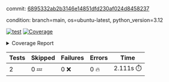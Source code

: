commit: [6895332ab2b3146e14851dfd230af024d8458237](https://github.com/rcmdnk/boto3-session/tree/6895332ab2b3146e14851dfd230af024d8458237)

condition: branch=main, os=ubuntu-latest, python_version=3.12

[![test](https://github.com/rcmdnk/boto3-session/actions/workflows/test.yml/badge.svg)](https://github.com/rcmdnk/boto3-session/actions/runs/17420748087)
<a href="https://github.com/rcmdnk/boto3-session/blob/6895332ab2b3146e14851dfd230af024d8458237/README.md"><img alt="Coverage" src="https://img.shields.io/badge/Coverage-49%25-orange.svg" /></a><details><summary>Coverage Report </summary><table><tr><th>File</th><th>Stmts</th><th>Miss</th><th>Cover</th><th>Missing</th></tr><tbody><tr><td colspan="5"><b>src/boto3_session</b></td></tr><tr><td>&nbsp; &nbsp;<a href="https://github.com/rcmdnk/boto3-session/blob/6895332ab2b3146e14851dfd230af024d8458237/src/boto3_session/__init__.py">\_\_init\_\_.py</a></td><td>8</td><td>2</td><td>75%</td><td><a href="https://github.com/rcmdnk/boto3-session/blob/6895332ab2b3146e14851dfd230af024d8458237/src/boto3_session/__init__.py#L11-L12">11&ndash;12</a></td></tr><tr><td>&nbsp; &nbsp;<a href="https://github.com/rcmdnk/boto3-session/blob/6895332ab2b3146e14851dfd230af024d8458237/src/boto3_session/session.py">session.py</a></td><td>55</td><td>31</td><td>44%</td><td><a href="https://github.com/rcmdnk/boto3-session/blob/6895332ab2b3146e14851dfd230af024d8458237/src/boto3_session/session.py#L60">60</a>, <a href="https://github.com/rcmdnk/boto3-session/blob/6895332ab2b3146e14851dfd230af024d8458237/src/boto3_session/session.py#L68-L70">68&ndash;70</a>, <a href="https://github.com/rcmdnk/boto3-session/blob/6895332ab2b3146e14851dfd230af024d8458237/src/boto3_session/session.py#L73-L97">73&ndash;97</a>, <a href="https://github.com/rcmdnk/boto3-session/blob/6895332ab2b3146e14851dfd230af024d8458237/src/boto3_session/session.py#L100-L122">100&ndash;122</a>, <a href="https://github.com/rcmdnk/boto3-session/blob/6895332ab2b3146e14851dfd230af024d8458237/src/boto3_session/session.py#L125-L129">125&ndash;129</a>, <a href="https://github.com/rcmdnk/boto3-session/blob/6895332ab2b3146e14851dfd230af024d8458237/src/boto3_session/session.py#L132-L133">132&ndash;133</a>, <a href="https://github.com/rcmdnk/boto3-session/blob/6895332ab2b3146e14851dfd230af024d8458237/src/boto3_session/session.py#L136-L137">136&ndash;137</a></td></tr><tr><td><b>TOTAL</b></td><td><b>65</b></td><td><b>33</b></td><td><b>49%</b></td><td>&nbsp;</td></tr></tbody></table></details>

| Tests | Skipped | Failures | Errors | Time |
| ----- | ------- | -------- | -------- | ------------------ |
| 2 | 0 :zzz: | 0 :x: | 0 :fire: | 2.111s :stopwatch: |

